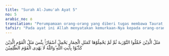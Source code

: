 ```yaml
---
title: "Surah Al-Jumu'ah Ayat 5"
no: 5
arabic_no: ٥
translation: "Perumpamaan orang-orang yang diberi tugas membawa Taurat, kemudian mereka tidak membawanya (tidak mengamalkannya) adalah seperti keledai yang membawa kitab-kitab yang tebal. Sangat buruk perumpamaan kaum yang mendustakan ayat-ayat Allah. Dan Allah tidak memberi petunjuk kepada orang-orang yang zalim. "
tafsir: "Pada ayat ini Allah menyatakan kemurkaan-Nya kepada orang-orang Yahudi yang telah diturunkan kepada mereka kitab Taurat untuk diamalkan, tetapi mereka tidak melaksanakan isinya. Mereka itu tidak ada bedanya dengan keledai yang memikul kitab yang banyak, tetapi tidak mengetahui apa yang dipikulnya itu. Bahkan mereka lebih bodoh lagi dari keledai, karena keledai itu memang tidak mempunyai akal untuk memahaminya, sedangkan mereka itu mempunyai akal, tetapi tidak dipergunakan. Di sisi lain, ketika menggunakan akal, mereka menggunakannya untuk menyelewengkan Taurat dengan mengurangi, menambah, mengubah, atau menakwilkannya kepada arti yang mereka inginkan. Keadaan mereka itu digambarkan dalam ayat ini, sebagai berikut:\n\nMereka seperti hewan ternak, bahkan lebih sesat lagi. Mereka itulah orang-orang yang lengah. (al-A'raf/7: 179)\n\nAlangkah buruknya perumpamaan yang diberikan kepada mereka. Itu tidak lain karena mereka mendustakan ayat-ayat Allah yang dibawa oleh rasul mereka. Allah tidak akan memberikan petunjuk kepada orang-orang yang zalim terhadap dirinya sendiri, yang bergelimang dosa sehingga matanya tidak dapat melihat cahaya kebenaran. Hatinya merana tidak dapat merasakan hal-hal yang benar, bahkan dia berada dalam kegelapan yang menyebabkannya tidak dapat melihat jalan sampai kepada sasaran."
---
```

مَثَلُ الَّذِيْنَ حُمِّلُوا التَّوْرٰىةَ ثُمَّ لَمْ يَحْمِلُوْهَا كَمَثَلِ الْحِمَارِ يَحْمِلُ اَسْفَارًاۗ بِئْسَ مَثَلُ الْقَوْمِ الَّذِيْنَ كَذَّبُوْا بِاٰيٰتِ اللّٰهِ ۗوَاللّٰهُ لَا يَهْدِى الْقَوْمَ الظّٰلِمِيْنَ 